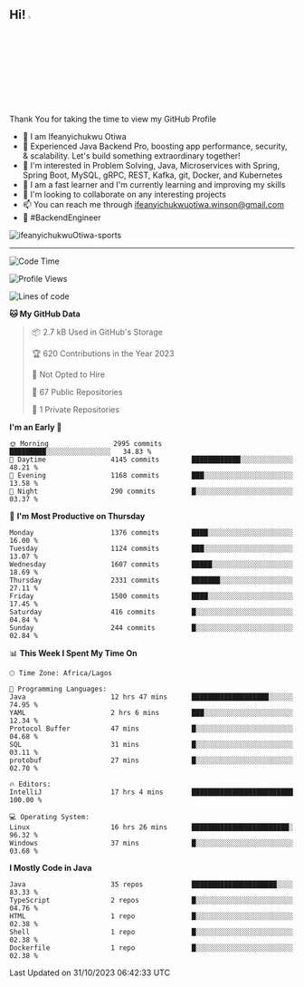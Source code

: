 <!-- BLOG-POST-LIST:START --><!-- BLOG-POST-LIST:END -->

## Hi! <img src="https://media.giphy.com/media/hvRJCLFzcasrR4ia7z/giphy.gif" width="4%"> 

Thank You for taking the time to view my GitHub Profile

- 👋 I am Ifeanyichukwu Otiwa
- 🚀 Experienced Java Backend Pro, boosting app performance, security, & scalability. Let's build something extraordinary together!
- 👀 I'm interested in Problem Solving, Java, Microservices with Spring, Spring Boot, MySQL, gRPC, REST, Kafka, git, Docker, and Kubernetes
- 🌱 I am a fast learner and I'm currently learning and improving my skills
- 💞️ I'm looking to collaborate on any interesting projects
- 📫 You can reach me through ifeanyichukwuotiwa.winson@gmail.com
- 🚀 #BackendEngineer

<p align="left" marginTop="10px"> <img src="https://komarev.com/ghpvc/?username=ifeanyichukwuOtiwa-sports&label=Profile%20views&color=0e75b6&style=for-the-badge" alt="ifeanyichukwuOtiwa-sports" /> </p>

***

<!--START_SECTION:waka-->
![Code Time](http://img.shields.io/badge/Code%20Time-1%2C861%20hrs%2048%20mins-blue)

![Profile Views](http://img.shields.io/badge/Profile%20Views-0-blue)

![Lines of code](https://img.shields.io/badge/From%20Hello%20World%20I%27ve%20Written-3.7%20million%20lines%20of%20code-blue)

**🐱 My GitHub Data** 

> 📦 2.7 kB Used in GitHub's Storage 
 > 
> 🏆 620 Contributions in the Year 2023
 > 
> 🚫 Not Opted to Hire
 > 
> 📜 67 Public Repositories 
 > 
> 🔑 1 Private Repositories 
 > 
**I'm an Early 🐤** 

```text
🌞 Morning                2995 commits        █████████░░░░░░░░░░░░░░░░   34.83 % 
🌆 Daytime                4145 commits        ████████████░░░░░░░░░░░░░   48.21 % 
🌃 Evening                1168 commits        ███░░░░░░░░░░░░░░░░░░░░░░   13.58 % 
🌙 Night                  290 commits         █░░░░░░░░░░░░░░░░░░░░░░░░   03.37 % 
```
📅 **I'm Most Productive on Thursday** 

```text
Monday                   1376 commits        ████░░░░░░░░░░░░░░░░░░░░░   16.00 % 
Tuesday                  1124 commits        ███░░░░░░░░░░░░░░░░░░░░░░   13.07 % 
Wednesday                1607 commits        █████░░░░░░░░░░░░░░░░░░░░   18.69 % 
Thursday                 2331 commits        ███████░░░░░░░░░░░░░░░░░░   27.11 % 
Friday                   1500 commits        ████░░░░░░░░░░░░░░░░░░░░░   17.45 % 
Saturday                 416 commits         █░░░░░░░░░░░░░░░░░░░░░░░░   04.84 % 
Sunday                   244 commits         █░░░░░░░░░░░░░░░░░░░░░░░░   02.84 % 
```


📊 **This Week I Spent My Time On** 

```text
🕑︎ Time Zone: Africa/Lagos

💬 Programming Languages: 
Java                     12 hrs 47 mins      ███████████████████░░░░░░   74.95 % 
YAML                     2 hrs 6 mins        ███░░░░░░░░░░░░░░░░░░░░░░   12.34 % 
Protocol Buffer          47 mins             █░░░░░░░░░░░░░░░░░░░░░░░░   04.68 % 
SQL                      31 mins             █░░░░░░░░░░░░░░░░░░░░░░░░   03.11 % 
protobuf                 27 mins             █░░░░░░░░░░░░░░░░░░░░░░░░   02.70 % 

🔥 Editors: 
IntelliJ                 17 hrs 4 mins       █████████████████████████   100.00 % 

💻 Operating System: 
Linux                    16 hrs 26 mins      ████████████████████████░   96.32 % 
Windows                  37 mins             █░░░░░░░░░░░░░░░░░░░░░░░░   03.68 % 
```

**I Mostly Code in Java** 

```text
Java                     35 repos            █████████████████████░░░░   83.33 % 
TypeScript               2 repos             █░░░░░░░░░░░░░░░░░░░░░░░░   04.76 % 
HTML                     1 repo              █░░░░░░░░░░░░░░░░░░░░░░░░   02.38 % 
Shell                    1 repo              █░░░░░░░░░░░░░░░░░░░░░░░░   02.38 % 
Dockerfile               1 repo              █░░░░░░░░░░░░░░░░░░░░░░░░   02.38 % 
```




 Last Updated on 31/10/2023 06:42:33 UTC
<!--END_SECTION:waka-->

<!--
<p align="center">
![trophy](https://github-profile-trophy.vercel.app/?username=ifeanyichukwuOtiwa-sports&theme=onedark) (https://github.com/ryo-ma/github-profile-trophy)
</p>
-->

<!---
ifeanyi-otiwa/ifeanyi-otiwa is a ✨ special ✨ repository because its `README.md` (this file) appears on your GitHub profile.
You can click the Preview link to take a look at your changes.
--->
